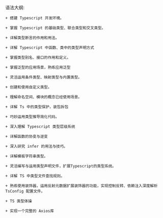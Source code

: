 语法大纲: 
    
    + 搭建 Typescript 开发环境。

    + 掌握 Typescript 的基础类型、联合类型和交叉类型。

    + 详解类型断言的作用和用法。

    + 详解 Typescript 中函数、类中的类型声明方式

    + 掌握类型别名、接口的作用和定义。

    + 掌握泛型的应用场景，熟练应用泛型

    + 灵活运用条件类型、映射类型与内置类型。

    + 创建和使用自定义类型。

    + 理解命名空间、模块的概念已经使用场景。

    + 详解 Ts 中的类型保护，装包拆包

    + 巧妙运用类型推导简化代码。

    + 深入理解 Typescript 类型层级系统

    + 详解函数的协变与逆变

    + 深入研究 infer 的用法与技巧。

    + 详解模板字符串类型。

    + 灵活编写与运用类型声明文件，扩展Typescript的类型系统。

    + 详解 TS 中类型文件查找规则。

    + 熟练使用装饰器，运用反射元数据扩展装饰器的功能，实现控制反转、依赖注入深度解析 TsConfig 配置文件。

    + TS 类型体操

    + 实现一个完整的 Axios库